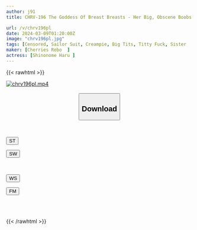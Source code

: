 ```yaml
---
author: j91
title: CHRV-196 The Goddess Of Breast Breasts - Her Big, Obscene Boobs Are All Over You! Her Sister's Huge Breasts Are Worth Seeing! Short-sleeved Sailor Suit Raw Creampie! J Cup 106cm Haruharu

url: /v/chrv196pl
date: 2024-03-09T01:20:00Z
image: "chrv196pl.jpg"
tags: [Censored, Sailor Suit, Creampie, Big Tits, Titty Fuck, Sister	]
maker: [Cherries Rebo  ]
actress: [Shinonome Haru ]
---
```



{{< rawhtml >}}

<div class="video" data-videoid="6p0oqKvzb4c4mz">
    <a href="javascript:;">
        <img src="/v/chrv196pl/chrv196pl.jpg" width="WIDTH" height="HEIGHT" alt="chrv196pl.mp4" loading="lazy">
    </a>
</div>

<script type="text/javascript" src="https://j91.asia/asset/on-demand-st.js"></script>

<br>
  <link rel="stylesheet" href="https://j91.asia/asset/bs5.css">
  
  <center>
  <button class="btn btn-primary" type="button" data-bs-toggle="collapse" data-bs-target=".multi-collapse" aria-expanded="false" aria-controls="multiCollapseExample1 multiCollapseExample2"><h2>Download</h2></button></center>
</p>
<div class="row">
  <div class="col">
    <div class="collapse multi-collapse" id="multiCollapseExample1">
      <div class="card card-body">
	      	      <br>
<div class="buttons">  
<p><a href="https://streamtape.to/v/6p0oqKvzb4c4mz" target="_blank"><button class="btn-hover color-3"><i class="fa fa-download"></i> ST</button></a></p>
<p><a href="https://cdnwish.com/nhsm9vauoic8" target="_blank"><button class="btn-hover color-2"><i class="fa fa-download"></i> SW</button></a></p></div>
    </div>
  </div>
</div>
  <div class="col">
    <div class="collapse multi-collapse" id="multiCollapseExample2">
      <div class="card card-body">
	      <br>
<div class="buttons">
<p><a href="https://wolfstream.tv/dv6egr6x9t3b"><button class="btn-hover color-9"><i class="fa fa-download"></i> WS</button></a></p>
<p><a href="https://filemoon.sx/d/vird49bag0h9"><button class="btn-hover color-8"><i class="fa fa-download"></i> FM</button></a></p></div>
<br><br>
      </div>
    </div>
  </div>
</div>

{{< /rawhtml >}}